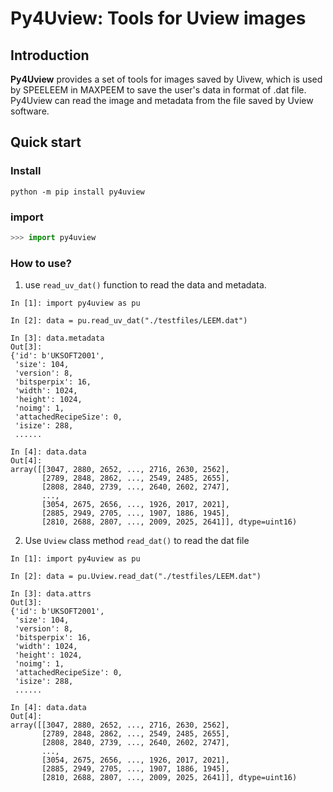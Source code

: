 # Py4Uview: Tools for Uview images

## Introduction
__Py4Uview__ provides a set of tools for images saved by Uivew, which is used by SPEELEEM in MAXPEEM to save the user's data in format of .dat file. Py4Uview can read the image and metadata from the file saved by Uview software.

## Quick start
### Install
```
python -m pip install py4uview
```
### import
``` python
>>> import py4uview
```
### How to use?

1. use `read_uv_dat()` function to read the data and metadata.
``` ipython
In [1]: import py4uview as pu

In [2]: data = pu.read_uv_dat("./testfiles/LEEM.dat")

In [3]: data.metadata
Out[3]:
{'id': b'UKSOFT2001',
 'size': 104,
 'version': 8,
 'bitsperpix': 16,
 'width': 1024,
 'height': 1024,
 'noimg': 1,
 'attachedRecipeSize': 0,
 'isize': 288,
 ......

In [4]: data.data
Out[4]:
array([[3047, 2880, 2652, ..., 2716, 2630, 2562],
       [2789, 2848, 2862, ..., 2549, 2485, 2655],
       [2808, 2840, 2739, ..., 2640, 2602, 2747],
       ...,
       [3054, 2675, 2656, ..., 1926, 2017, 2021],
       [2885, 2949, 2705, ..., 1907, 1886, 1945],
       [2810, 2688, 2807, ..., 2009, 2025, 2641]], dtype=uint16)
 ```

2. Use `Uview` class method `read_dat()` to read the dat file

```ipython
In [1]: import py4uview as pu

In [2]: data = pu.Uview.read_dat("./testfiles/LEEM.dat")

In [3]: data.attrs
Out[3]:
{'id': b'UKSOFT2001',
 'size': 104,
 'version': 8,
 'bitsperpix': 16,
 'width': 1024,
 'height': 1024,
 'noimg': 1,
 'attachedRecipeSize': 0,
 'isize': 288,
 ......

In [4]: data.data
Out[4]:
array([[3047, 2880, 2652, ..., 2716, 2630, 2562],
       [2789, 2848, 2862, ..., 2549, 2485, 2655],
       [2808, 2840, 2739, ..., 2640, 2602, 2747],
       ...,
       [3054, 2675, 2656, ..., 1926, 2017, 2021],
       [2885, 2949, 2705, ..., 1907, 1886, 1945],
       [2810, 2688, 2807, ..., 2009, 2025, 2641]], dtype=uint16)
```
